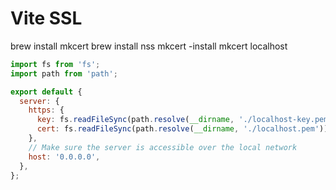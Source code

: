 # Vite SSL

brew install mkcert brew install nss mkcert -install mkcert localhost

```js
import fs from 'fs';
import path from 'path';

export default {
  server: {
    https: {
      key: fs.readFileSync(path.resolve(__dirname, './localhost-key.pem')),
      cert: fs.readFileSync(path.resolve(__dirname, './localhost.pem')),
    },
    // Make sure the server is accessible over the local network
    host: '0.0.0.0',
  },
};
```
